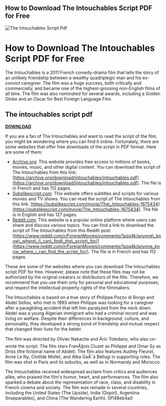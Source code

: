 ## How to Download The Intouchables Script PDF for Free

 
![The Intouchables Script Pdf](https://encrypted-tbn1.gstatic.com/images?q=tbn:ANd9GcSReoVxN95CPtSkLTE-Qrs7oNwhLYKwwM9vAxgxoBRlJK8m4XvQcqxHTF9f)

 
# How to Download The Intouchables Script PDF for Free
 
The Intouchables is a 2011 French comedy-drama film that tells the story of an unlikely friendship between a wealthy quadriplegic man and his ex-convict caregiver. The film was a huge success, both critically and commercially, and became one of the highest-grossing non-English films of all time. The film was also nominated for several awards, including a Golden Globe and an Oscar for Best Foreign Language Film.
 
## The intouchables script pdf


[**DOWNLOAD**](https://denirade.blogspot.com/?download=2tKFUg)

 
If you are a fan of The Intouchables and want to read the script of the film, you might be wondering where you can find it online. Fortunately, there are some websites that offer free downloads of the script in PDF format. Here are some of them:
 
- [Archive.org](https://archive.org/details/intouchables): This website provides free access to millions of books, movies, music, and other digital content. You can download the script of The Intouchables from this link: [https://archive.org/download/intouchables/intouchables.pdf](https://archive.org/download/intouchables/intouchables.pdf). The file is in French and has 112 pages.
- [Subslikescript.com](https://subslikescript.com/movie/The_Intouchables-1675434): This website offers subtitles and scripts for various movies and TV shows. You can read the script of The Intouchables from this link: [https://subslikescript.com/movie/The\_Intouchables-1675434](https://subslikescript.com/movie/The_Intouchables-1675434). The file is in English and has 127 pages.
- [Reddit.com](https://www.reddit.com/r/ForeignMovies/comments/1azq4k/anyone_know_where_i_can_find_the_script_for/): This website is a popular online platform where users can share and discuss various topics. You can find a link to download the script of The Intouchables from this Reddit post: [https://www.reddit.com/r/ForeignMovies/comments/1azq4k/anyone\_know\_where\_i\_can\_find\_the\_script\_for/](https://www.reddit.com/r/ForeignMovies/comments/1azq4k/anyone_know_where_i_can_find_the_script_for/). The file is in French and has 112 pages.

These are some of the websites where you can download The Intouchables script PDF for free. However, please note that these files may not be authorized by the original creators or distributors of the film. Therefore, we recommend that you use them only for personal and educational purposes, and respect the intellectual property rights of the filmmakers.
  
The Intouchables is based on a true story of Philippe Pozzo di Borgo and Abdel Sellou, who met in 1993 when Philippe was looking for a caregiver after a paragliding accident that left him paralyzed from the neck down. Abdel was a young Algerian immigrant who had a criminal record and was living on welfare. Despite their differences in background, culture, and personality, they developed a strong bond of friendship and mutual respect that changed their lives for the better.
 
The film was directed by Olivier Nakache and Ãric Toledano, who also co-wrote the script. The film stars FranÃ§ois Cluzet as Philippe and Omar Sy as Driss (the fictional name of Abdel). The film also features Audrey Fleurot, Anne Le Ny, Clotilde Mollet, and Alba GaÃ¯a Bellugi in supporting roles. The film was shot in Paris and its suburbs, as well as in Normandy and Morocco.
 
The Intouchables received widespread acclaim from critics and audiences alike, who praised the film's humor, heart, and performances. The film also sparked a debate about the representation of race, class, and disability in French cinema and society. The film was remade in several countries, including the United States (The Upside), India (Oopiri), Argentina (Inseparables), and China (The Wandering Earth).
 0f148eb4a0
